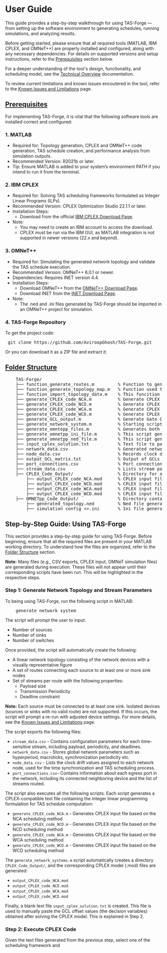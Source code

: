 # User Guide
This guide provides a step-by-step walkthrough for using TAS-Forge — from setting up the software environment to generating schedules, running simulations, and analyzing results.

Before getting started, please ensure that all required tools (MATLAB, IBM CPLEX, and OMNeT++) are properly installed and configured, along with any necessary dependencies. For details on supported versions and setup instructions, refer to the [Prerequisites](#prerequisites) section below.

For a deeper understanding of the tool's design, functionality, and scheduling model, see the [Technical Overview](Technical_Overview.md) documentation.

To review current limitations and known issues encoutered in the tool, refer to the [Known Issues and Limitations](Issues_and_Limitations.md) page.

## [Prerequisites](#prerequisites)
For implementing TAS-Forge, it is vital that the following software tools are installed correct and configured:

### 1. MATLAB
- Required for: Topology generation, CPLEX and OMNeT++ code generation, TAS schedule creation, and performance analysis from simulation outputs.
- Recommended Version: R2021b or later.
- Tip: Ensure MATLAB is added to your system’s environment PATH if you intend to run it from the terminal.

### 2. IBM CPLEX
- Required for: Solving TAS scheduling frameworks formulated as Integer Linear Programs (ILPs).
- Recommended Version: CPLEX Optimization Studio 22.1.1 or later.
- Installation Steps:
    - Download from the official [IBM CPLEX Download Page](https://www.ibm.com/support/pages/downloading-ibm-ilog-cplex-optimization-studio-2211).
- Note:
    - You may need to create an IBM account to access the download.
    - CPLEX must be run via the IBM GUI, as MATLAB integration is not supported in newer versions (22.x and beyond).

### 3. OMNeT++ 
- Required for: Simulating the generated network topology and validate the TAS schedule execution.
- Recommended Version: OMNeT++ 6.0.1 or newer.
- Dependencies: Requires INET version 4.4.
- Installation Steps:
    - Download OMNeT++ from the [OMNeT++ Download Page](https://omnetpp.org/download/).
    - Download INET from the [INET Download Page](https://inet.omnetpp.org/2022-05-16-INET-4.4.0-released.html).
- Note:
    - The .ned and .ini files generated by TAS-Forge should be imported in an OMNeT++ project for simulation. 

### 4. TAS-Forge Repository
To get the project code:

<pre> git clone https://github.com/AviroopGhosh/TAS-Forge.git </pre>

Or you can download it as a ZIP file and extract it. 

## [Folder Structure](#folder_structure)

<pre>
    TAS-Forge/
    ├── function_generate_routes.m         % Function to generate pair of sources and sinks to form routes
    ├── function_generate_topology_map.m   % Function used to generate the topology map incl. source and destination ports
    ├── function_import_topology_data.m    % This funcition is used to import the topology-related data  
    ├── generate_CPLEX_code_NCA.m          % Generate CPLEX input files based on Network-Derived Clock Drift Adustment (NCD) scheduling framework
    ├── generate_CPLEX_code_NCD.m          % Generate CPLEX input files based on Network-Derived Clock Drift Delay (NCD) scheduling framework
    ├── generate_CPLEX_code_WCA.m          % Generate CPLEX input files based on Worst-case Adjustment (WCA) scheduling framework
    ├── generate_CPLEX_code_WCD.m          % Generate CPLEX input files based on Worst-case Delay (WCD) scheduling framework
    ├── generate_GCL_output.m              % Generate Gate Control Lists (GCLs) based on the scheduling framework selected    
    ├── generate_network_system.m          % Starting script used to generate the network topology, routes and stream parameters
    ├── generate_omntepp_files.m           % Generates both NED and INI files for OMNeT++ simulation
    ├── generate_omnetpp_ini_file.m        % This script generates the INI file for simulation
    ├── generate_omnetpp_ned_file.m        % This script generates the NED file to load into OMNeT++ 
    ├── input_cplex_solution.txt           % Text file to paste solution generated by CPLEX
    ├── network_data.csv                   % Generated network data for scheduling (created by running generate_network_systems.m)
    ├── node_data.csv                      % Records clock drift values for nodes (created by running generate_network_systems.m)
    ├── output_GCL_matrix.txt              % Output of GCLs of all relevant egress ports (created by running generate_GCL_output.m)
    ├── port_connections.csv               % Port connection list of all devices to neighbouring nodes (created by running generate_network_systems.m)
    ├── stream_data.csv                    % Lists stream parameters incl. routes, periodicity, etc. (created by running generate_network_systems.m)
    ├── CPLEX_Code_Output/                 % Directory for all CPLEX model output files (created by running generate_network_systems.m)
        ├── output_CPLEX_code_NCA.mod      % CPLEX input file for NCA scheduling method (created by running generate_CPLEX_code_NCA.m)          
        ├── output_CPLEX_code_NCD.mod      % CPLEX input file for NCD scheduling method (created by running generate_CPLEX_code_NCD.m)  
        ├── output_CPLEX_code_WCA.mod      % CPLEX input file for WCA scheduling method (created by running generate_CPLEX_code_WCA.m)  
        ├── output_CPLEX_code_WCD.mod      % CPLEX input file for WCD scheduling method (created by running generate_CPLEX_code_WCD.m) 
    ├── OMNETpp_Code_Output/               % Directory containing the ini and ned files (created by running generate_omnetpp_files.m)
        ├── generated_topology.ned         % Ned file generated
        ├── simulation_config_<>.ini       % Ini file generated based on scheduler type  
</pre>

## Step-by-Step Guide: Using TAS-Forge
This section provides a step-by-step guide for using TAS-Forge. Before beginning, ensure that all the required files are present in your MATLAB working directory. To understand how the files are organized, refer to the [Folder Structure](#folder_structure) section. 

**Note:** Many files (e.g., CSV exports, CPLEX input, OMNeT simulation files) are generated during execution. These files will not appear until their corresponding scripts have been run. This will be highlighted in the respective steps. 

### Step 1: Generate Network Topology and Stream Parameters
To being using TAS-Forge, run the following script in MATLAB:

<pre>
    generate_network_system
</pre>

The script will prompt the user to input:
- Number of sources
- Number of sinks
- Number of switches

Once provided, the script will automatically create the following:
- A linear network topology consisting of the network devices with a visually representative figure
- A set of routes connecting each source to at least one or more sink nodes
- Set of streams per route with the following properties:
    - Payload size
    - Transmission Periodicity
    - Deadline constraint

**Note:** Each source must be connected to at least one sink. Isolated devices (sources or sinks with no valid route) are not supported. If this occurs, the script will prompt a re-run with adjusted device settings.
For more details, see the [Known Issues and Limitations](documentation/Issues_and_Limitations.md) page. 

The script exports the following files:
- `stream_data.csv` - Contains configuration parameters for each time-sensitive stream, including payload, periodicity, and deadlines.
- `network_data.csv` - Stores global network parameters such as hyperperiod, macroticks, synchronization periodicity etc. 
- `node_data.csv` - Lists the clock drift values assigned to each network node, used for the time synchronization and TAS scheduling process. 
- `port_connections.csv`- Contains information about each egress port in the network, including its connected neighboring device and the list of streams routed.

The script also executes all the following scripts. Each script generates a CPLEX-compatible text file containing the integer linear programming formulation for TAS schedule computation:
- `generate_CPLEX_code_NCA.m` - Generates CPLEX input file based on the NCA scheduling method 
- `generate_CPLEX_code_NCD.m` - Generates CPLEX input file based on the NCD scheduling method
- `generate_CPLEX_code_WCA.m` - Generates CPLEX input file based on the WCA scheduling method
- `generate_CPLEX_code_WCD.m` - Generates CPLEX input file based on the WCD scheduling method

The `generate_network_systems.m` script automatically creates a directory `CPLEX_Code_Output/`, and the corresponding CPLEX model (.mod) files are generated:
- `output_CPLEX_code_NCA.mod`
- `output_CPLEX_code_NCD.mod`
- `output_CPLEX_code_WCA.mod`
- `output_CPLEX_code_WCD.mod`

Finally, a blank text file `input_cplex_solution.txt` is created. This file is used to manually paste the GCL offset values (the decision variables) obtained after solving the CPLEX model. This is explained in Step 2.

### Step 2: Execute CPLEX Code
Given the text files generated from the previous step, select one of the scheduling framework and 
